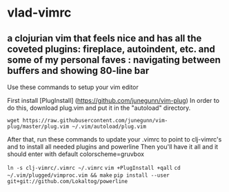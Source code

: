 # vlad-vimrc
## a clojurian vim that feels nice and has all the coveted plugins: fireplace, autoindent, etc. and some of my personal faves : navigating between buffers and showing 80-line bar

Use these commands to setup your vim editor

First install [PlugInstall] (https://github.com/junegunn/vim-plug)
In order to do this, download plug.vim and put it in the "autoload" directory.


`wget https://raw.githubusercontent.com/junegunn/vim-plug/master/plug.vim ~/.vim/autoload/plug.vim`

After that, run these commands to update your .vimrc to point to clj-vimrc's and to install all needed plugins and powerline
Then you'll have it all and it should enter with default colorscheme=gruvbox

`ln -s clj-vimrc/.vimrc ~/.vimrc`
`vim +PlugInstall +qall`
`cd ~/.vim/plugged/vimproc.vim && make`
`pip install --user git+git://github.com/Lokaltog/powerline`
